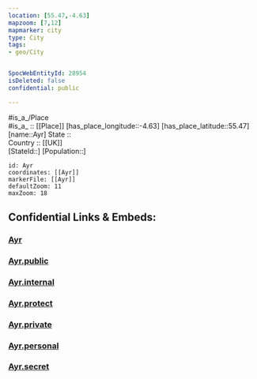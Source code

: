 ```yaml
---
location: [55.47,-4.63] 
mapzoom: [7,12] 
mapmarker: city 
type: City
tags:
- geo/City


SpocWebEntityId: 28954
isDeleted: false
confidential: public

---
```

#is_a_/Place  
#is_a_ :: [[Place]] 
[has_place_longitude::-4.63] 
[has_place_latitude::55.47] 
[name::Ayr] 
State ::  
Country :: [[UK]]  
[StateId::] 
[Population::] 



```leaflet
id: Ayr
coordinates: [[Ayr]] 
markerFile: [[Ayr]] 
defaultZoom: 11 
maxZoom: 18
```


## Confidential Links & Embeds: 

### [Ayr](/_Standards/Earth/Continent/Europe/Europe~North/UK/Scotland/counties~Scotland/Ayrshire~South/cities~Ayrshire~South/Ayr.md) 

### [Ayr.public](/_public/Earth/Continent/Europe/Europe~North/UK/Scotland/counties~Scotland/Ayrshire~South/cities~Ayrshire~South/Ayr.public.md) 

### [Ayr.internal](/_internal/Earth/Continent/Europe/Europe~North/UK/Scotland/counties~Scotland/Ayrshire~South/cities~Ayrshire~South/Ayr.internal.md) 

### [Ayr.protect](/_protect/Earth/Continent/Europe/Europe~North/UK/Scotland/counties~Scotland/Ayrshire~South/cities~Ayrshire~South/Ayr.protect.md) 

### [Ayr.private](/_private/Earth/Continent/Europe/Europe~North/UK/Scotland/counties~Scotland/Ayrshire~South/cities~Ayrshire~South/Ayr.private.md) 

### [Ayr.personal](/_personal/Earth/Continent/Europe/Europe~North/UK/Scotland/counties~Scotland/Ayrshire~South/cities~Ayrshire~South/Ayr.personal.md) 

### [Ayr.secret](/_secret/Earth/Continent/Europe/Europe~North/UK/Scotland/counties~Scotland/Ayrshire~South/cities~Ayrshire~South/Ayr.secret.md)

